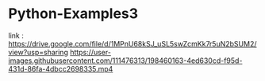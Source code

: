 # Python-Examples3

link : https://drive.google.com/file/d/1MPnU68kSJ_uSL5swZcmKk7r5uN2bSUM2/view?usp=sharing
https://user-images.githubusercontent.com/111476313/198460163-4ed630cd-f95d-431d-86fa-4dbcc2698335.mp4

